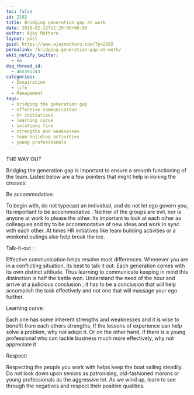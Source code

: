 ```yaml
---
toc: false
id: 2102
title: Bridging generation gap at work
date: 2010-02-22T11:29:06+00:00
author: Ajay Matharu
layout: post
guid: https://www.ajaymatharu.com/?p=2102
permalink: /bridging-generation-gap-at-work/
aktt_notify_twitter:
  - no
dsq_thread_id:
  - 465391343
categories:
  - Inspiration
  - life
  - Management
tags:
  - bridging the generation gap
  - effective communication
  - hr initiatives
  - learning curve
  - solutions firm
  - strengths and weaknesses
  - team building activities
  - young professionals
---
```

THE WAY OUT

Bridging the generation gap is important to ensure a smooth functioning of the team. Listed below are a few pointers that might help in ironing the creases:

Be accommodative:

To begin with, do not typecast an individual, and do not let ego govern you, Its important to be accommodative . Neither of the groups are evil, nor is anyone at work to please the other. Its important to look at each other as colleagues and try to be accommodative of new ideas and work in sync with each other. At times HR initiatives like team building activities or a weekend outings also help break the ice.

Talk-it-out :

Effective communication helps resolve most differences. Whenever you are in a conflicting situation, its best to talk it out. Each generation comes with its own distinct attitude. Thus learning to communicate keeping in mind this distinction is half the battle won. Understand the need of the hour and arrive at a judicious conclusion ; it has to be a conclusion that will help accomplish the task effectively and not one that will massage your ego further.

Learning curve:

Each one has some inherent strengths and weaknesses and it is wise to benefit from each others strengths, If the lessons of experience can help solve a problem, why not adopt it. Or on the other hand, if there is a young professional who can tackle business much more effectively, why not appreciate it

Respect:

Respecting the people you work with helps keep the boat sailing steadily. Do not look down upon seniors as patronising, old-fashioned morons or young professionals as the aggressive lot. As we wind up, learn to see through the negatives and respect their positive qualities.
